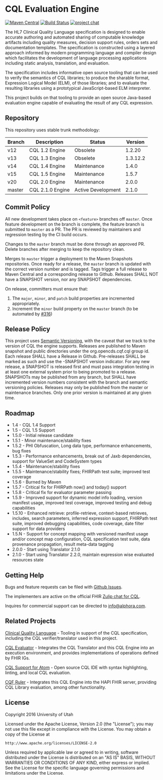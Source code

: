 # CQL Evaluation Engine

[![Maven Central](https://maven-badges.herokuapp.com/maven-central/org.opencds.cqf.cql/engine/badge.svg)](https://maven-badges.herokuapp.com/maven-central/org.opencds.cqf.cql/engine) [![Build Status](https://www.travis-ci.com/DBCG/cql_engine.svg?branch=master)](https://www.travis-ci.com/DBCG/cql_engine) [![project chat](https://img.shields.io/badge/zulip-join_chat-brightgreen.svg)](https://chat.fhir.org/#narrow/stream/179220-cql)

The HL7 Clinical Quality Language specification is designed to enable accurate authoring and automated sharing of computable knowledge artifacts including quality measures, decision support rules, orders sets and documentation templates. The specification is constructed using a layered approach informed by modern programming language and compiler design which facilitates the development of language processing applications including static analysis, translation, and evaluation.

The specification includes informative open source tooling that can be used to verify the semantics of CQL libraries; to produce the sharable format, Expression Logical Model (ELM), of those libraries; and to evaluate the resulting libraries using a prototypical JavaScript-based ELM interpreter.

This project builds on that tooling to provide an open source Java-based evaluation engine capable of evaluating the result of any CQL expression.

## Repository

This repository uses stable trunk methodology:

|Branch|Description|Status| Version
|----|----|----|----------|
|v12|CQL 1.2 Engine|Obsolete| 1.2.20   |
|v13|CQL 1.3 Engine|Obselete| 1.3.12.2 |
|v14|CQL 1.4 Engine|Maintenance| 1.4.0    |
|v15|CQL 1.5 Engine|Maintenance| 1.5.7    |
|v20|CQL 2.0 Engine|Maintenance| 2.0.0    |
|master|CQL 2.1.0 Engine|Active Development| 2.1.0    |

## Commit Policy

All new development takes place on `<feature>` branches off `master`. Once feature development on the branch is complete, the feature branch is submitted to `master` as a PR. The PR is reviewed by maintainers and regression testing by the CI build occurs.

Changes to the `master` branch must be done through an approved PR. Delete branches after merging to keep the repository clean.

Merges to `master` trigger a deployment to the Maven Snapshots repositories. Once ready for a release, the `master` branch is updated with the correct version number and is tagged. Tags trigger a full release to Maven Central and a corresponding release to Github. Releases SHALL NOT have a SNAPSHOT version, nor any SNAPSHOT dependencies.

On release, committers must ensure that:

1. The `major`, `minor`, and `patch` build properties are incremented appropriately.
2. Increment the `minor` build property on the `master` branch (to be automated by [#316](https://github.com/DBCG/cql_engine/issues/316))

## Release Policy

This project uses [Semantic Versioning](http://semver.org), with the caveat that we track to the version of CQL the engine supports. Releases are published to Maven snapshot and public directories under the org.opencds.cqf.cql group id. Each release SHALL have a Release in Github. Pre-releases SHALL be marked as such and use the -SNAPSHOT version indicator. For any new release, a SNAPSHOT is released first and must pass integration testing in at least one external system prior to being promoted to a release. SNAPSHOTs may be published from any branch, but SHALL have incremented version numbers consistent with the branch and semantic versioning policies. Releases may only be published from the master or maintenance branches. Only one prior version is maintained at any given time.

## Roadmap

* 1.4 - CQL 1.4 Support
* 1.5 - CQL 1.5 Support
* 1.5.0 - Initial release candidate
* 1.5.1 - Minor maintenance/stability fixes
* 1.5.2 - PHI Obfuscation, Long data type, performance enhancements, bug fixes
* 1.5.3 - Performance enhancements, break out of Jaxb dependencies, support for ValueSet and CodeSystem types
* 1.5.4 - Maintenance/stability fixes
* 1.5.5 - Maintenance/stability fixes; FHIRPath test suite; improved test coverage
* 1.5.6 - Burned by Maven
* 1.5.7 - Critical fix for FHIRPath now() and today() support
* 1.5.8 - Critical fix for evaluator parameter passing
* 1.5.9 - Improved support for dynamic model info loading, version manifest usage, improved test coverage, improved testing and debug capabilities
* 1.5.10 - Enhanced retrieve: profile-retrieve, context-based retrieves, includes, search parameters, inferred expression support, FHIRPath test suite, improved debugging capabilities, code coverage, date filter support for data providers
* 1.5.N - Support for concept mapping with versioned manifest usage and/or concept map configuration, CQL specification test suite, data provenance propagation, result meta-data tagging
* 2.0.0 - Start using  Translator 2.1.0
* 2.1.0 - Start using  Translator 2.2.0, maintain expression wise evaluated resources state

## Getting Help

Bugs and feature requests can be filed with [Github Issues](https://github.com/DBCG/cql_engine/issues).

The implementers are active on the official FHIR [Zulip chat for CQL](https://chat.fhir.org/#narrow/stream/179220-cql).

Inquires for commercial support can be directed to [info@alphora.com](info@alphora.com).

## Related Projects

[Clinical Quality Language](https://github.com/cqframework/clinical_quality_language) - Tooling in support of the CQL specification, including the CQL verifier/translator used in this project.

[CQL Evaluator](https://github.com/DBCG/cql-evaluator) - Integrates the CQL Translator and this CQL Engine into an execution environment, and provides implementations of operations defined by FHIR IGs.

[CQL Support for Atom](https://atom.io/packages/language-cql) - Open source CQL IDE with syntax highlighting, linting, and local CQL evaluation.

[CQF Ruler](https://github.com/DBCG/cqf-ruler) - Integrates this CQL Engine into the HAPI FHIR server, providing CQL Library evaluation, among other functionality.

## License

Copyright 2016 University of Utah

Licensed under the Apache License, Version 2.0 (the "License");
you may not use this file except in compliance with the License.
You may obtain a copy of the License at

    http://www.apache.org/licenses/LICENSE-2.0

Unless required by applicable law or agreed to in writing, software
distributed under the License is distributed on an "AS IS" BASIS,
WITHOUT WARRANTIES OR CONDITIONS OF ANY KIND, either express or implied.
See the License for the specific language governing permissions and
limitations under the License.
